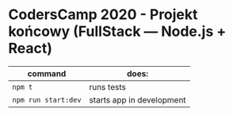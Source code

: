 # CodersCamp 2020 - Projekt końcowy (FullStack — Node.js + React)

| command             | does:                     |
| ------------------- | ------------------------- |
| `npm t`             | runs tests                |
| `npm run start:dev` | starts app in development |
